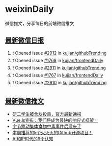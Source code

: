 # weixinDaily
微信推文，分享每日的前端微信推文

## [最新微信日报](https://github.com/kujian/weixinDaily/issues)

<!--START_SECTION:activity-->
1. ❗ Opened issue [#2912](https://github.com/kujian/githubTrending/issues/2912) in [kujian/githubTrending](https://github.com/kujian/githubTrending)
2. ❗ Opened issue [#1768](https://github.com/kujian/frontendDaily/issues/1768) in [kujian/frontendDaily](https://github.com/kujian/frontendDaily)
3. ❗ Opened issue [#2911](https://github.com/kujian/githubTrending/issues/2911) in [kujian/githubTrending](https://github.com/kujian/githubTrending)
4. ❗ Opened issue [#1767](https://github.com/kujian/frontendDaily/issues/1767) in [kujian/frontendDaily](https://github.com/kujian/frontendDaily)
5. ❗ Opened issue [#2910](https://github.com/kujian/githubTrending/issues/2910) in [kujian/githubTrending](https://github.com/kujian/githubTrending)
<!--END_SECTION:activity-->


## [最新微信推文](https://weixin.qdkfweb.cn/)

<!-- BLOG-POST-LIST:START -->
- [研二学生被舍友投毒，官方最新通报](https://weixin.qdkfweb.cn/59700.html)
- [Vue.js宣布：我们将成为最快的响应式框架！](https://weixin.qdkfweb.cn/59710.html)
- [字节跳动集体食物中毒事件后续来了](https://weixin.qdkfweb.cn/59691.html)
- [本周推荐的5个火火火的Github开源项目！](https://weixin.qdkfweb.cn/59709.html)
- [AI和IP时代的9个认知](https://weixin.qdkfweb.cn/59682.html)
<!-- BLOG-POST-LIST:END -->